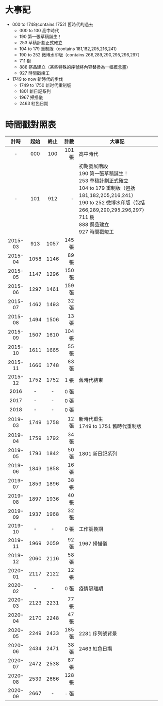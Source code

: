 # 大事記
  - 000 to 1748(contains 1752) 舊時代的過去
    + 000 to 100 高中時代
    + 190 第一張草稿誕生！
    + 253 草稿計劃正式確立
    + 104 to 179 重制版（contains 181,182,205,216,241）
    + 190 to 252 微博水印版（contains 266,289,290,295,296,297）
    + 711 樹
    + 888 祭品建立（某些特殊的序號將內容替換為一幅概念畫）
    + 927 時間戳竣工
  - 1749 to now 新時代的步伐
    - 1749 to 1750 新时代重制版
    - 1801 新日記系列
    - 1967 掃描儀
    - 2463 紅色日期

# 時間戳對照表
計時|起始|終止|計數|大事記
:-:    |:-: |:-: |-:|-
-|000 |100 |101 張|高中時代
-|101 |912 |-|初期發展階段<br>190 第一張草稿誕生！<br>253 草稿計劃正式確立<br>104 to 179 重制版（包括 181,182,205,216,241）<br>190 to 252 微博水印版（包括 266,289,290,295,296,297）<br>711 樹<br>888 祭品建立<br>927 時間戳竣工
2015-03|913 |1057|145 張|
2015-04|1058|1146|89 張 |
2015-05|1147|1296|150 張|
2015-06|1297|1461|159 張|
2015-07|1462|1493|32 張 |
2015-08|1494|1506|13 張 |
2015-09|1507|1610|104 張|
2015-10|1611|1665|55 張 |
2015-11|1666|1748|83 張 |
2015-12|1752|1752|1 張  |舊時代結束
2016   | -  | -  |0 張  |
2017   | -  | -  |0 張  |
2018   | -  | -  |0 張  |
2019-03|1749|1758|12 張 |新時代重生<br>1749 to 1751 舊時代重制版
2019-04|1759|1792|34 張 |
2019-05|1793|1842|50 張 |1801 新日記系列
2019-06|1843|1858|16 張 |
2019-07|1859|1896|38 張 |
2019-08|1897|1936|40 張 |
2019-09|1937|1968|32 張 |
2019-10| -  | -  |0 張  |工作調換期
2019-11|1969|2059|92 張 |1967 掃描儀
2019-12|2060|2116|58 張 |
2020-01|2117|2122|12 張 |
2020-02| -  | -  |0 張  |疫情隔離期
2020-03|2123|2231|77 張 |
2020-04|2170|2248|47 張 |
2020-05|2249|2433|185 張|2281 序列號背景
2020-06|2434|2471|38 張 |2463 紅色日期
2020-07|2472|2538|67 張 |
2020-08|2539|2666|128 張|
2020-09|2667|-   |- 張  |
